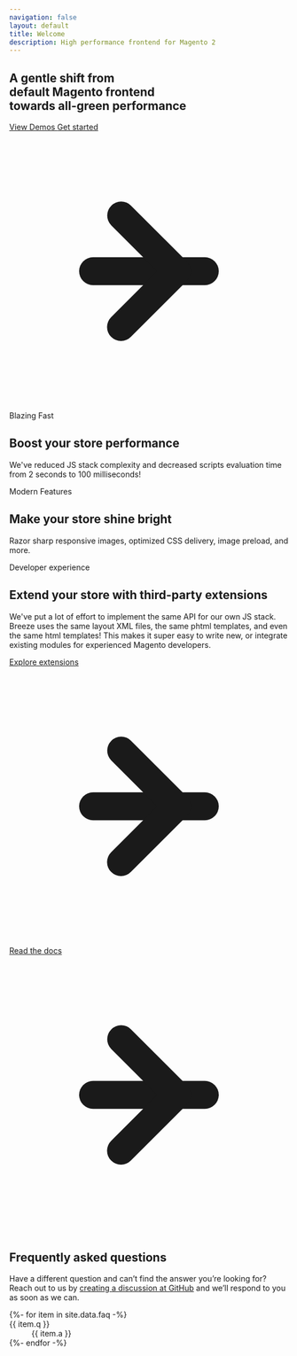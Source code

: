 ```yaml
---
navigation: false
layout: default
title: Welcome
description: High performance frontend for Magento 2
---
```


<section class="hero-home py-8 md:py-16 flex flex-col justify-center">
  <h1 class="text-[7.5vw] leading-[7.5vw] tracking-tight text-center font-extrabold sm:text-5xl sm:font-black md:text-6xl bg-zinc-800 bg-clip-text text-transparent">
    A gentle shift from <br/>
    default Magento frontend<br/>
    towards <span class="whitespace-nowrap text-green-500">all-green</span> performance
  </h1>
  <div class="flex flex-col xs:flex-row items-center justify-center mt-6 sm:mt-10 gap-4">
    <a class="group inline-flex items-center px-7 py-3 border-2 border-zinc-800 bg-white rounded-lg text-lg font-bold shadow-xl transition hover:shadow-xl hover:bg-zinc-100" href="{{ 'themes' | relative_url }}">
      View Demos
    </a>
    <a class="hero-button group inline-flex items-center px-7 py-3 border-2 border-zinc-800 bg-zinc-800 rounded-lg text-white text-lg font-bold shadow-xl transition hover:shadow-xl hover:shadow-green-300/50 hover:bg-green-500 hover:border-green-500" href="{{ 'docs/installation' | relative_url }}">
      Get started
      <div class="relative w-3 h-5">
        <svg xmlns="http://www.w3.org/2000/svg" class="absolute left-0 top-0 h-5 w-5" viewBox="0 0 20 20" fill="currentColor">
          <path class="transition opacity-0 group-hover:opacity-100" fill-rule="evenodd" d="M5 10a1 1 0 011-1h8a1 1 0 110 2H6a1 1 0 01-1-1z" clip-rule="evenodd" />
          <path class="transition translate-x-0 group-hover:translate-x-1" fill-rule="evenodd" d="M7.293 14.707a1 1 0 010-1.414L10.586 10 7.293 6.707a1 1 0 011.414-1.414l4 4a1 1 0 010 1.414l-4 4a1 1 0 01-1.414 0z" clip-rule="evenodd" />
        </svg>
      </div>
    </a>
  </div>
</section>

<section class="max-w-4xl 2xl:max-w-5xl mx-auto py-8 sm:py-16 grid grid-cols-1 md:grid-cols-2 gap-10">
  <div class="p-8 py-10 sm:p-12 sm:py-12 flex flex-col gap-2 items-center text-center text-white rounded-xl shadow-xl bg-gradient-to-bl from-green-500/80 via-green-500 to-green-600/90">
    <div class="p-1.5 px-3 rounded bg-white/20 font-bold uppercase text-sm tracking-wide">Blazing Fast</div>
    <h2 class="text-4xl font-bold max-w-xs">Boost your store performance</h2>
    <p class="mt-1 text-white/70 text-xl">
      We've reduced JS stack complexity and decreased scripts evaluation time
      from 2 seconds to 100 milliseconds!
    </p>
  </div>
  <div class="p-8 py-10 sm:p-12 sm:py-12 flex flex-col gap-2 items-center text-center text-white rounded-xl shadow-xl bg-gradient-to-br from-fuchsia-500 to-violet-500">
    <div class="p-1.5 px-3 rounded bg-white/20 font-bold uppercase text-sm tracking-wide">Modern Features</div>
    <h2 class="text-4xl font-bold max-w-xs">Make your store shine bright</h2>
    <p class="mt-1 text-white/70 text-xl">
      Razor sharp responsive images, optimized CSS delivery, image preload, and more.
    </p>
  </div>
  <div class="md:col-span-2 p-8 py-10 sm:p-12 sm:py-12 flex flex-col gap-2 items-center text-center rounded-xl shadow-xl bg-zinc-800 text-white bg-[radial-gradient(ellipse_at_top,rgba(255,255,255,0.2),transparent)]">
    <div class="p-1.5 px-3 rounded bg-white/20 font-bold uppercase text-sm tracking-wide">Developer experience</div>
    <h2 class="text-4xl font-bold max-w-md">Extend your store with third-party extensions</h2>
    <p class="mt-1 text-white/70 text-xl md:mx-12">
      We've put a lot of effort to implement the same API for our own JS stack.
      Breeze uses the same layout XML files, the same phtml templates, and even
      the same html templates! This makes it super easy to write new,
      or integrate existing modules for experienced Magento developers.
    </p>
    <div class="mt-6 grid grid-cols-1 sm:grid-cols-2 gap-4">
      <a class="group inline-flex items-center justify-center px-7 py-3 text-white rounded-lg border-2 border-white text-lg font-bold shadow-xl transition hover:bg-white/10" href="{{ 'extensions' | relative_url }}">
        Explore extensions
        <div class="relative w-1 h-5">
          <svg xmlns="http://www.w3.org/2000/svg" class="absolute left-0 top-0 h-5 w-5" viewBox="0 0 20 20" fill="currentColor">
            <path class="transition opacity-0 group-hover:opacity-100" fill-rule="evenodd" d="M5 10a1 1 0 011-1h8a1 1 0 110 2H6a1 1 0 01-1-1z" clip-rule="evenodd" />
            <path class="transition translate-x-0 opacity-0 group-hover:opacity-100 group-hover:translate-x-1" fill-rule="evenodd" d="M7.293 14.707a1 1 0 010-1.414L10.586 10 7.293 6.707a1 1 0 011.414-1.414l4 4a1 1 0 010 1.414l-4 4a1 1 0 01-1.414 0z" clip-rule="evenodd" />
          </svg>
        </div>
      </a>
      <a class="group inline-flex items-center justify-center px-7 py-3 text-zinc-800 rounded-lg border-2 border-transparent bg-white text-lg font-bold shadow-xl transition hover:bg-white/90" href="{{ 'docs/installation' | relative_url }}">
        Read the docs
        <div class="relative w-1 h-5">
          <svg xmlns="http://www.w3.org/2000/svg" class="absolute left-0 top-0 h-5 w-5" viewBox="0 0 20 20" fill="currentColor">
            <path class="transition opacity-0 group-hover:opacity-100" fill-rule="evenodd" d="M5 10a1 1 0 011-1h8a1 1 0 110 2H6a1 1 0 01-1-1z" clip-rule="evenodd" />
            <path class="transition translate-x-0 opacity-0 group-hover:opacity-100 group-hover:translate-x-1" fill-rule="evenodd" d="M7.293 14.707a1 1 0 010-1.414L10.586 10 7.293 6.707a1 1 0 011.414-1.414l4 4a1 1 0 010 1.414l-4 4a1 1 0 01-1.414 0z" clip-rule="evenodd" />
          </svg>
        </div>
      </a>
    </div>
  </div>
</section>

<section class="mx-auto max-w-4xl py-8 sm:py-12">
  <h2 class="text-center text-4xl font-extrabold leading-10 tracking-tight">
    Frequently asked questions
  </h2>
  <p class="mt-5 mx-auto max-w-3xl text-lg text-center text-zinc-500">
    Have a different question and can’t find the answer you’re looking for?
    Reach out to us by <a class="font-semibold text-blue-600 hover:text-blue-500" href="https://github.com/breezefront/community/discussions" target="_blank" rel="noopener">creating a discussion at GitHub</a>
    and we’ll respond to you as soon as we can.
  </p>
  <div class="mt-10 mx-auto max-w-xl">
    <dl class="flex flex-col gap-8">
      {%- for item in site.data.faq -%}
        <div>
          <dt class="text-lg font-semibold" id="{{ item.q | slugify }}">{{ item.q }}</dt>
          <dd class="mt-1 text-zinc-600 prose">{{ item.a }}</dd>
        </div>
      {%- endfor -%}
    </dl>
  </div>
</section>
